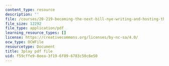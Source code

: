 ```yaml
---
content_type: resource
description: ''
file: /courses/20-219-becoming-the-next-bill-nye-writing-and-hosting-the-educational-show-january-iap-2015/f59cffe98eea3f196f896783c50c6e50_TXkB42FCriU.pdf
file_size: 12292
file_type: application/pdf
learning_resource_types: []
license: https://creativecommons.org/licenses/by-nc-sa/4.0/
ocw_type: OCWFile
resourcetype: Document
title: 3play pdf file
uid: f59cffe9-8eea-3f19-6f89-6783c50c6e50
---
```

